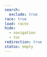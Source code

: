 ```yaml
---
search:
  exclude: true
race: true
load: races
hide:
  - navigation
  - toc
redirection: true
status: empty
---
```

